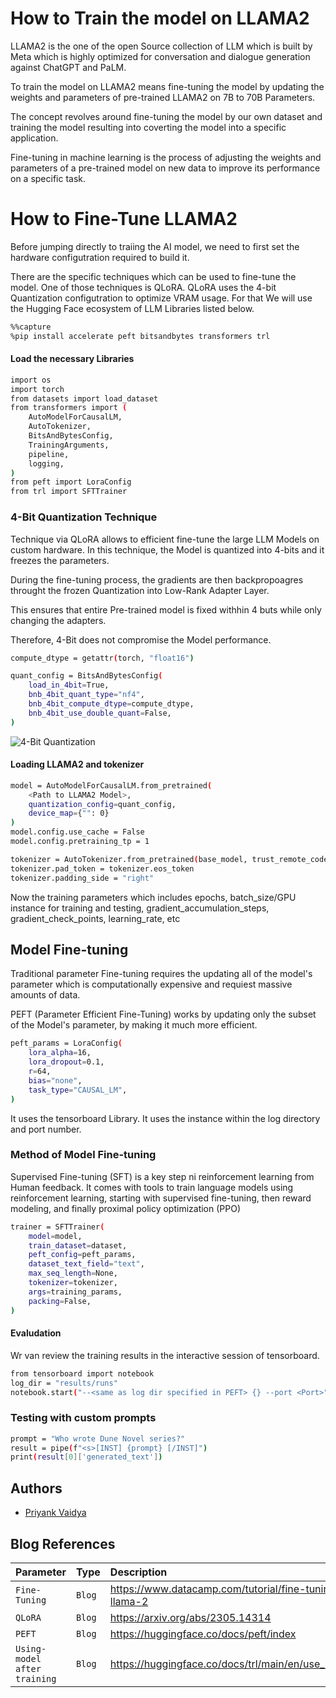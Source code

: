 
# How to Train the model on LLAMA2

LLAMA2 is the one of the open Source collection of LLM which is built by Meta which is highly optimized for conversation and dialogue generation against ChatGPT and PaLM. 

To train the model on LLAMA2 means fine-tuning the model by updating the weights and parameters of pre-trained LLAMA2 on 7B to 70B Parameters. 

The concept revolves around fine-tuning the model by our own dataset and training the model resulting into coverting the model into a specific application.

Fine-tuning in machine learning is the process of adjusting the weights and parameters of a pre-trained model on new data to improve its performance on a specific task.

# How to Fine-Tune LLAMA2 

Before jumping directly to traiing the AI model, we need to first set the hardware configutration required to build it. 

There are the specific techniques which can be used to fine-tune the model. One of those techniques is QLoRA. 
QLoRA uses the 4-bit Quantization configutration to optimize VRAM usage. For that We will use the Hugging Face ecosystem of LLM Libraries listed below.


```bash
%%capture
%pip install accelerate peft bitsandbytes transformers trl
```


#### Load the necessary Libraries

```bash
import os
import torch
from datasets import load_dataset
from transformers import (
    AutoModelForCausalLM,
    AutoTokenizer,
    BitsAndBytesConfig,
    TrainingArguments,
    pipeline,
    logging,
)
from peft import LoraConfig
from trl import SFTTrainer
```

### 4-Bit Quantization Technique

Technique via QLoRA allows to efficient fine-tune the large LLM Models on custom hardware. In this technique, the Model is quantized into 4-bits and it freezes the parameters. 

During the fine-tuning process, the gradients are then backpropoagres throught the frozen Quantization into Low-Rank Adapter Layer. 

This ensures that entire Pre-trained model is fixed withhin 4 buts while only changing the adapters. 

Therefore, 4-Bit does not compromise the Model performance.


```bash
compute_dtype = getattr(torch, "float16")

quant_config = BitsAndBytesConfig(
    load_in_4bit=True,
    bnb_4bit_quant_type="nf4",
    bnb_4bit_compute_dtype=compute_dtype,
    bnb_4bit_use_double_quant=False,
)
```


![4-Bit Quantization](https://images.datacamp.com/image/upload/v1697713094/image7_3e12912d0d.png)


#### Loading LLAMA2 and tokenizer

```bash
model = AutoModelForCausalLM.from_pretrained(
    <Path to LLAMA2 Model>,
    quantization_config=quant_config,
    device_map={"": 0}
)
model.config.use_cache = False
model.config.pretraining_tp = 1

tokenizer = AutoTokenizer.from_pretrained(base_model, trust_remote_code=True)
tokenizer.pad_token = tokenizer.eos_token
tokenizer.padding_side = "right"


```

Now the training parameters which includes epochs, 
batch_size/GPU instance for training and testing, gradient_accumulation_steps, gradient_check_points, 
learning_rate,
etc 

## Model Fine-tuning

Traditional parameter Fine-tuning requires the updating all of the model's parameter which is computationally expensive and requiest massive amounts of data.

PEFT (Parameter Efficient Fine-Tuning) works by updating only the subset of the Model's parameter, by making it much more efficient.

```bash
peft_params = LoraConfig(
    lora_alpha=16,
    lora_dropout=0.1,
    r=64,
    bias="none",
    task_type="CAUSAL_LM",
)
```

It uses the tensorboard Library. It uses the instance within the log directory and port number. 


### Method of Model Fine-tuning

Supervised Fine-tuning (SFT) is a key step ni reinforcement learning from Human feedback.  It comes with tools to train language models using reinforcement learning, starting with supervised fine-tuning, then reward modeling, and finally proximal policy optimization (PPO)

```bash
trainer = SFTTrainer(
    model=model,
    train_dataset=dataset,
    peft_config=peft_params,
    dataset_text_field="text",
    max_seq_length=None,
    tokenizer=tokenizer,
    args=training_params,
    packing=False,
)
```

#### Evaludation

Wr van review the training results in the interactive session of tensorboard.

```bash
from tensorboard import notebook
log_dir = "results/runs"
notebook.start("--<same as log dir specified in PEFT> {} --port <Port>".format(log_dir))
```

### Testing with custom prompts

```bash
prompt = "Who wrote Dune Novel series?"
result = pipe(f"<s>[INST] {prompt} [/INST]")
print(result[0]['generated_text'])
```


## Authors

- [Priyank Vaidya](https://www.linkedin.com/in/priyank-vaidya/)


## Blog References


| Parameter | Type     | Description                |
| :-------- | :------- | :------------------------- |
| `Fine-Tuning` | `Blog` | https://www.datacamp.com/tutorial/fine-tuning-llama-2 |
| `QLoRA` | `Blog` | https://arxiv.org/abs/2305.14314 |
| `PEFT` | `Blog` | https://huggingface.co/docs/peft/index |
| `Using-model after training` | `Blog` |https://huggingface.co/docs/trl/main/en/use_model |




